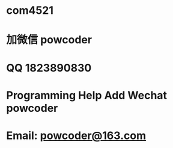 # com4521
# 加微信 powcoder

# QQ 1823890830

# Programming Help Add Wechat powcoder

# Email: powcoder@163.com

